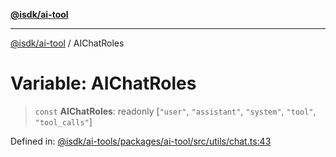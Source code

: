 [**@isdk/ai-tool**](../README.md)

***

[@isdk/ai-tool](../globals.md) / AIChatRoles

# Variable: AIChatRoles

> `const` **AIChatRoles**: readonly \[`"user"`, `"assistant"`, `"system"`, `"tool"`, `"tool_calls"`\]

Defined in: [@isdk/ai-tools/packages/ai-tool/src/utils/chat.ts:43](https://github.com/isdk/ai-tool.js/blob/d0765f898f217d97c57c6949502b4a7bef5dce5e/src/utils/chat.ts#L43)
